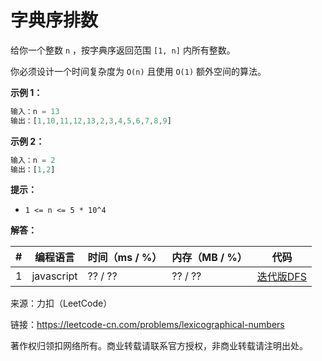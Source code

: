 # 字典序排数

给你一个整数 `n` ，按字典序返回范围 `[1, n]` 内所有整数。

你必须设计一个时间复杂度为 `O(n)` 且使用 `O(1)` 额外空间的算法。

**示例 1：**

``` javascript
输入：n = 13
输出：[1,10,11,12,13,2,3,4,5,6,7,8,9]
```

**示例 2：**

``` javascript
输入：n = 2
输出：[1,2]
```

**提示：**

- `1 <= n <= 5 * 10^4`

**解答：**

**#**|**编程语言**|**时间（ms / %）**|**内存（MB / %）**|**代码**
--|--|--|--|--
1|javascript|?? / ??|?? / ??|[迭代版DFS](./javascript/ac_v1.js)

来源：力扣（LeetCode）

链接：https://leetcode-cn.com/problems/lexicographical-numbers

著作权归领扣网络所有。商业转载请联系官方授权，非商业转载请注明出处。
